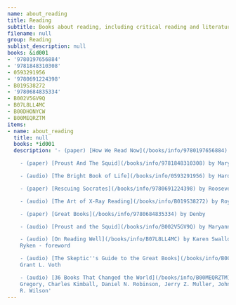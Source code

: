 ```yaml
---
name: about_reading
title: Reading
subtitle: Books about reading, including critical reading and literature analysis
filename: null
group: Reading
sublist_description: null
books: &id001
- '9780197656884'
- '9781848310308'
- 0593291956
- '9780691224398'
- B019S38272
- '9780684835334'
- B002V5GV9Q
- B07L8LL4MC
- B00DHONYCW
- B00MEQRZTM
items:
- name: about_reading
  title: null
  books: *id001
  description: '- (paper) [How We Read Now](/books/info/9780197656884) by Naomi Baron

    - (paper) [Proust And The Squid](/books/info/9781848310308) by Maryanne Wolf

    - (audio) [The Bright Book of Life](/books/info/0593291956) by Harold Bloom

    - (paper) [Rescuing Socrates](/books/info/9780691224398) by Roosevelt Montas

    - (audio) [The Art of X-Ray Reading](/books/info/B019S38272) by Roy Peter Clark

    - (paper) [Great Books](/books/info/9780684835334) by Denby

    - (audio) [Proust and the Squid](/books/info/B002V5GV9Q) by Maryanne Wolf

    - (audio) [On Reading Well](/books/info/B07L8LL4MC) by Karen Swallow Prior, Leland
    Ryken - foreword

    - (audio) [The Skeptic''s Guide to the Great Books](/books/info/B00DHONYCW) by
    Grant L. Voth

    - (audio) [36 Books That Changed the World](/books/info/B00MEQRZTM) by Brad S.
    Gregory, Charles Kimball, Daniel N. Robinson, Jerry Z. Muller, John E. Finn, Andrew
    R. Wilson'
---
```



